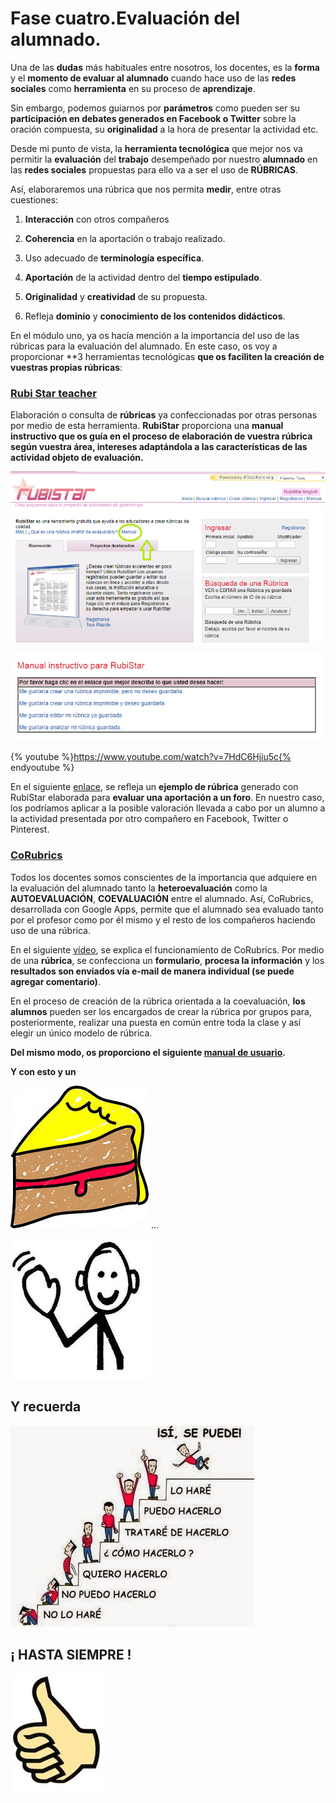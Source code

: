 #  Fase cuatro.Evaluación del alumnado.  

Una de las **dudas** más habituales entre nosotros, los docentes, es la **forma** y el **momento de evaluar al alumnado** cuando hace uso de las **redes sociales** como **herramienta** en su proceso de **aprendizaje**.

Sin embargo, podemos guiarnos por **parámetros** como pueden ser su **participación en debates generados en Facebook o Twitter** sobre la oración compuesta, su **originalidad** a la hora de presentar la actividad etc.

Desde mi punto de vista, la **herramienta tecnológica** que mejor nos va permitir la **evaluación** del **trabajo** desempeñado por nuestro **alumnado** en las **redes sociales** propuestas para ello va a ser el uso de **RÚBRICAS**.

Así, elaboraremos una rúbrica que nos permita **medir**, entre otras cuestiones:

1. **Interacción** con otros compañeros

2. **Coherencia** en la aportación o trabajo realizado.

3. Uso adecuado de **terminología específica**.

4. **Aportación** de la actividad dentro del **tiempo estipulado**.

5. **Originalidad** y **creatividad** de su propuesta.

6. Refleja **dominio** y **conocimiento de los contenidos didácticos**.

En el módulo uno, ya os hacía mención a la importancia del uso de las rúbricas para la evaluación del alumnado. En este caso, os voy a proporcionar **3 herramientas tecnológicas **que os faciliten la creación de vuestras propias rúbricas**:

### [Rubi Star teacher](http://rubistar.4teachers.org/index.php?&skin=es&lang=es&)

Elaboración o consulta de **rúbricas** ya confeccionadas por otras personas por medio de esta herramienta. **RubiStar** proporciona una **manual instructivo que os guía en el proceso de elaboración de vuestra rúbrica según vuestra área, intereses adaptándola a las características de las actividad objeto de evaluación.**

![image alt text](/assets/image_0.png)

![image alt text](/assets/image_1.png)

{% youtube %}https://www.youtube.com/watch?v=7HdC6Hjiu5c{% endyoutube %}

En el siguiente [enlace](http://rubistar.4teachers.org/index.php?screen=ShowRubric&rubric_id=2641433&), se refleja un **ejemplo de rúbrica** generado con RubiStar elaborada para **evaluar una aportación a un foro**. En nuestro caso, los podríamos aplicar a la posible valoración llevada a cabo por un alumno a la actividad presentada por otro compañero en Facebook, Twitter o Pinterest.

### [CoRubrics](http://corubrics-es.tecnocentres.org/)

Todos los docentes somos conscientes de la importancia que adquiere en la evaluación del alumnado tanto la **heteroevaluación** como la **AUTOEVALUACIÓN**, **COEVALUACIÓN** entre el alumnado. Así, CoRubrics, desarrollada con Google Apps, permite que el alumnado sea evaluado tanto por el profesor como por él mismo y el resto de los compañeros haciendo uso de una rúbrica.

En el siguiente [vídeo](https://youtu.be/cuU7OqH338I), se explica el funcionamiento de CoRubrics. Por medio de una **rúbrica**, se confecciona un **formulario**, **procesa la información** y los **resultados son enviados vía e-mail de manera individual (se puede agregar comentario)**.

En el proceso de creación de la rúbrica orientada a la coevaluación, **los alumnos** pueden  ser los encargados de crear la rúbrica por grupos para, posteriormente, realizar una puesta en común entre toda la clase y así elegir un único modelo de rúbrica.

**Del mismo modo, os proporciono el siguiente [manual de usuario](http://www.enlanubetic.com.es/2016/03/corubrics-20-una-herramienta-para.html#.Wi-fceniZpg).**

**Y con esto y un** 

![image alt text](/assets/image_2.png) ...

![image alt text](/assets/image_3.png)

## Y recuerda

![image alt text](/assets/image_4.png)

## ¡ HASTA SIEMPRE !

![image alt text](/assets/image_5.png)